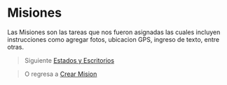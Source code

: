 # Misiones

Las Misiones son las tareas que nos fueron asignadas las cuales incluyen instrucciones como agregar fotos, ubicacion GPS, ingreso de texto, entre otras. 


> Siguiente [Estados y Escritorios](/v1/app-movil/estado_escritorios.html)

> O regresa a [Crear Mision](/v1/app-movil/misiones.html)
<!--stackedit_data:
eyJoaXN0b3J5IjpbLTExOTE1ODg3NjldfQ==
-->